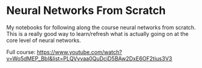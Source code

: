 # Neural Networks From Scratch
My notebooks for following along the course neural networks from scratch.
This is a really good way to learn/refresh what is actually going on at the core level of neural networks.

Full course:
https://www.youtube.com/watch?v=Wo5dMEP_BbI&list=PLQVvvaa0QuDcjD5BAw2DxE6OF2tius3V3

